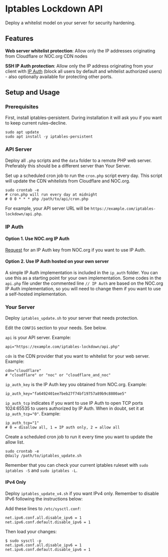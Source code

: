 # Iptables Lockdown API

Deploy a whitelist model on your server for security hardening.

## Features

**Web server whitelist protection**: Allow only the IP addresses originating from Cloudflare or NOC.org CDN nodes

**SSH IP Auth protection**: Allow only the IP address originating from your client with [IP Auth](https://noc.org/help/create-a-whitelist-control-list-using-ssh-ip-authentication/) (block all users by default and whitelist authorized users) - also optionally available for protecting other ports.

## Setup and Usage

### Prerequisites

First, install iptables-persistent. During installation it will ask you if you want to keep current rules–decline.

    sudo apt update
    sudo apt install -y iptables-persistent

### API Server

Deploy all `.php` scripts and the `data` folder to a remote PHP web server. Preferably this should be a different server than Your Server.

Set up a scheduled cron job to run the `cron.php` script every day. This script will update the CDN whitelists from Cloudflare and NOC.org.

    sudo crontab -e
    # cron.php will run every day at midnight
    # 0 0 * * * php /path/to/api/cron.php

For example, your API server URL will be `https://example.com/iptables-lockdown/api.php`.

### IP Auth

#### Option 1. Use NOC.org IP Auth

[Request](https://noc.org/help/create-a-whitelist-control-list-using-ssh-ip-authentication/) for an IP Auth key from NOC.org if you want to use IP Auth.

#### Option 2. Use IP Auth hosted on your own server

A simple IP Auth implementation is included in the `ip_auth` folder. You can use this as a starting point for your own implementation. Some codes in the `api.php` file under the commented line `// IP Auth` are based on the NOC.org IP Auth implementation, so you will need to change them if you want to use a self-hosted implementation.

### Your Server

Deploy `iptables_update.sh` to your server that needs protection.

Edit the `CONFIG` section to your needs. See below.

`api` is your API server. Example: 

    api="https://example.com/iptables-lockdown/api.php"

`cdn` is the CDN provider that you want to whitelist for your web server. Example: 

    cdn="cloudflare"
    # "cloudflare" or "noc" or "cloudflare_and_noc"

`ip_auth_key` is the IP Auth key you obtained from NOC.org. Example: 

    ip_auth_key="fa6492401ee7beb27f74bf19757a89b9c8800ae5"

`ip_auth_tcp` indicates if you want to use IP Auth to open TCP ports 1024:65535 to users authorized by IP Auth. When in doubt, set it at `ip_auth_tcp="0"`. Example: 

    ip_auth_tcp="1"  
    # 0 = disallow all, 1 = IP auth only, 2 = allow all

Create a scheduled cron job to run it every time you want to update the allow list.

    sudo crontab -e
    @daily /path/to/iptables_update.sh

Remember that you can check your current iptables ruleset with `sudo iptables -S` and `sudo iptables -L`.

#### IPv4 Only

Deploy `iptables_update_v4.sh` if you want IPv4 only. Remember to disable IPv6 following the instructions below:

Add these lines to `/etc/sysctl.conf`:

    net.ipv6.conf.all.disable_ipv6 = 1
    net.ipv6.conf.default.disable_ipv6 = 1

Then load your changes:

    $ sudo sysctl -p
    net.ipv6.conf.all.disable_ipv6 = 1
    net.ipv6.conf.default.disable_ipv6 = 1

